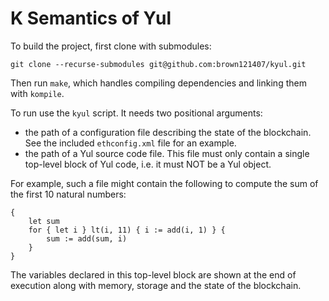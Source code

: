 # K Semantics of Yul

To build the project, first clone with submodules:

```
git clone --recurse-submodules git@github.com:brown121407/kyul.git
```

Then run `make`, which handles compiling dependencies and linking them with `kompile`.

To run use the `kyul` script. It needs two positional arguments:
- the path of a configuration file describing the state of the blockchain. See the included `ethconfig.xml` file for an example.
- the path of a Yul source code file. This file must only contain a single top-level block of Yul code, i.e. it must NOT be a Yul object.

For example, such a file might contain the following to compute the sum of the first 10 natural numbers:

```yul
{
    let sum
    for { let i } lt(i, 11) { i := add(i, 1) } {
        sum := add(sum, i)
    }
}
```

The variables declared in this top-level block are shown at the end of execution along with memory, storage and the state of the blockchain.